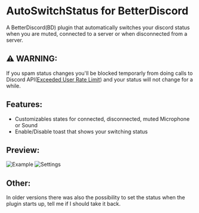 # AutoSwitchStatus for BetterDiscord
A BetterDiscord(BD) plugin that automatically switches your discord status when you are muted, connected to a server or when disconnected from a server.

## ⚠️ WARNING:
If you spam status changes you'll be blocked temporarly from doing calls to Discord API([Exceeded User Rate Limit](https://discord.com/developers/docs/topics/rate-limits)) and your status will not change for a while.

## Features:
- Customizables states for connected, disconnected, muted Microphone or Sound
- Enable/Disable toast that shows your switching status

## Preview:
![Example](https://github.com/user-attachments/assets/02d64be7-77ff-4344-b777-c73cff2d39f6)
![Settings](https://github.com/user-attachments/assets/a3d5f44e-560a-48eb-a482-0aa0145e068d)

## Other:
In older versions there was also the possibility to set the status when the plugin starts up, tell me if I should take it back.
